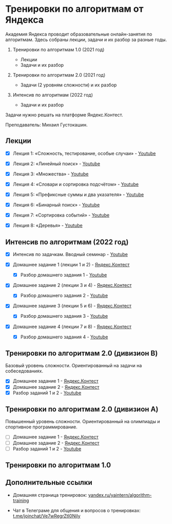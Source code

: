 # Тренировки по алгоритмам от Яндекса

Академия Яндекса проводит образовательные онлайн-занятия по алгоритмам. Здесь собраны лекции, задачи и их разбор за разные годы.

1. Тренировки по алгоритмам 1.0 (2021 год)

   - Лекции
   - Задачи и их разбор

2. Тренировки по алгоритмам 2.0 (2021 год)

   - Задачи (2 уровням сложности) и их разбор

3. Интенсив по алгоритмам (2022 год)
   - Задачи и их разбор

Задачи нужно решать на платформе Яндекс.Контест.

Преподаватель: Михаил Густокашин.

## Лекции

- [x] Лекция 1: «Сложность, тестирование, особые случаи» - [Youtube](https://www.youtube.com/watch?v=QLhqYNsPIVo&list=PL6Wui14DvQPySdPv5NUqV3i8sDbHkCKC5)

- [x] Лекция 2: «Линейный поиск» - [Youtube](https://www.youtube.com/watch?v=SKwB41FrGgU&list=PL6Wui14DvQPySdPv5NUqV3i8sDbHkCKC5&index=2)

- [x] Лекция 3: «Множества» - [Youtube](https://www.youtube.com/watch?v=PUpmV2ieIHA&list=PL6Wui14DvQPySdPv5NUqV3i8sDbHkCKC5&index=3)

- [x] Лекция 4: «Словари и сортировка подсчётом» - [Youtube](https://www.youtube.com/watch?v=Nb5mW1yWVSs&list=PL6Wui14DvQPySdPv5NUqV3i8sDbHkCKC5&index=4)

- [x] Лекция 5: «Префиксные суммы и два указателя» - [Youtube](https://www.youtube.com/watch?v=de28y8Dcvkg&list=PL6Wui14DvQPySdPv5NUqV3i8sDbHkCKC5&index=6)

- [x] Лекция 6: «Бинарный поиск» - [Youtube](https://www.youtube.com/watch?v=YENpZexHfuk&list=PL6Wui14DvQPySdPv5NUqV3i8sDbHkCKC5&index=7)

- [x] Лекция 7: «Сортировка событий» - [Youtube](https://www.youtube.com/watch?v=hGixDBO-p6Q&list=PL6Wui14DvQPySdPv5NUqV3i8sDbHkCKC5&index=9)

- [x] Лекция 8: «Деревья» - [Youtube](https://www.youtube.com/watch?v=lEJzqHgyels&list=PL6Wui14DvQPySdPv5NUqV3i8sDbHkCKC5&index=10)

## Интенсив по алгоритмам (2022 год)

- [x] Интенсив по задачкам. Вводный семинар - [Youtube](https://youtu.be/KXZhSizvig4)

- [x] Домашнее задание 1 (лекции 1 и 2) - [Яндекс.Контест](https://contest.yandex.ru/contest/39359)

  - [x] Разбор домашнего задания 1 - [Youtube](https://youtu.be/aJs9TQOadfA)

- [x] Домашнее задание 2 (лекции 3 и 4) - [Яндекс.Контест](https://contest.yandex.ru/contest/39714)

  - [x] Разбор домашнего задания 2 - [Youtube](https://www.youtube.com/watch?v=BjIrSQAMzr0)

- [x] Домашнее задание 3 (лекции 5 и 6) - [Яндекс.Контест](https://contest.yandex.ru/contest/40146)

  - [x] Разбор домашнего задания 3 - [Youtube](https://youtu.be/J9LUtUbMRpk)

- [x] Домашнее задание 4 (лекции 7 и 8) - [Яндекс.Контест](https://contest.yandex.ru/contest/40183)

  - [x] Разбор домашнего задания 4 - [Youtube](https://youtu.be/coZrFBPnFco)

## Тренировки по алгоритмам 2.0 (дивизион B)

Базовый уровень сложности. Ориентированный на задачи на собеседованиях.

- [x] Домашнее задание 1 - [Яндекс.Контест](https://contest.yandex.ru/contest/28730/enter/)
- [x] Домашнее задание 2 - [Яндекс.Контест](https://contest.yandex.ru/contest/28738/enter/)
- [x] Разбор заданий 1 и 2 - [Youtube](https://www.youtube.com/watch?v=WZgl1GW3lMA)

## Тренировки по алгоритмам 2.0 (дивизион A)

Повышенный уровень сложности. Ориентированный на олимпиады и спортивное программирование.

- [ ] Домашнее задание 1 - [Яндекс.Контест](https://contest.yandex.ru/contest/28724/enter/)
- [ ] Домашнее задание 2 - [Яндекс.Контест](https://contest.yandex.ru/contest/28736/enter/)
- [ ] Разбор заданий 1 и 2 - [Youtube](https://www.youtube.com/watch?v=SP_zryTfMIc)

## Тренировки по алгоритмам 1.0

## Дополнительные ссылки

- Домашняя страница тренировок: [yandex.ru/yaintern/algorithm-training](https://yandex.ru/yaintern/algorithm-training)

- Чат в Телеграме для общения и вопросов о тренировках: [t.me/joinchat/Ve7wRegrZtI0NjIy](https://t.me/joinchat/Ve7wRegrZtI0NjIy)
